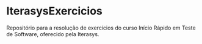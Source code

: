 # IterasysExercicios
Repositório para a resolução de exercícios do curso Início Rápido em Teste de Software, oferecido pela Iterasys.
